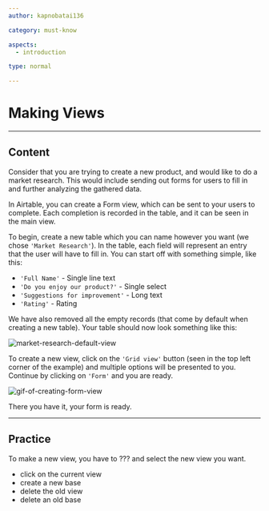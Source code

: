 ```yaml
---
author: kapnobatai136

category: must-know

aspects:
  - introduction

type: normal

---
```


# Making Views

---
## Content

Consider that you are trying to create a new product, and would like to do a market research. This would include sending out forms for users to fill in and further analyzing the gathered data.

In Airtable, you can create a Form view, which can be sent to your users to complete. Each completion is recorded in the table, and it can be seen in the main view.

To begin, create a new table which you can name however you want (we chose `'Market Research'`). In the table, each field will represent an entry that the user will have to fill in. You can start off with something simple, like this:
- `'Full Name'` - Single line text
- `'Do you enjoy our product?'` - Single select
- `'Suggestions for improvement'` - Long text
- `'Rating'` - Rating

We have also removed all the empty records (that come by default when creating a new table). Your table should now look something like this:

![market-research-default-view](https://img.enkipro.com/da168653a70b0ed40339718a814006bf.png)

To create a new view, click on the `'Grid view'` button (seen in the top left corner of the example) and multiple options will be presented to you. Continue by clicking on `'Form'` and you are ready.

![gif-of-creating-form-view](https://img.enkipro.com/79701d7ddb8aac122de40038a99b237e.gif)

There you have it, your form is ready.

---
## Practice

To make a new view, you have to ??? and select the new view you want.

* click on the current view
* create a new base
* delete the old view
* delete an old base